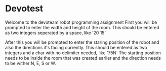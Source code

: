 # Devotest
Welcome to the devoteam robot programming assignment
First you will be prompted to enter the width and height of the room.
This should be entered as two integers seperated by a space, like '20 15'

After this you will be prompted to enter the staring position of the robot and also the directions it's facing currently.
This should be entered as two integers and a char with no delimiter needed, like '75N'
The starting position needs to be inside the room that was created earlier and the direction needs to be wither N, E, S or W. 

